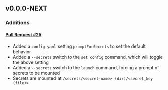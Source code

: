 ## v0.0.0-NEXT

### Additions

#### [Pull Request #25](https://github.com/Maahsome/ktrouble/pull/25)

- Added a `config.yaml` setting `promptForSecrets` to set the default behavior
- Added a `--secrets` switch to the `set config` command, which will toggle the above setting
- Added a `--secrets` switch to the `launch` command, forcing a prompt of secrets to be mounted
- Secrets are mounted at `/secrets/<secret-name> (dir)/<secret_key (file)>`

